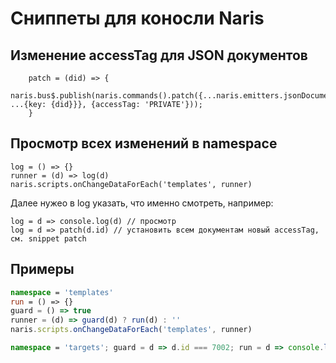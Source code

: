 # Сниппеты для коносли Naris

## Изменение accessTag для JSON документов

```
    patch = (did) => {
        naris.bus$.publish(naris.commands().patch({...naris.emitters.jsonDocument, ...{key: {did}}}, {accessTag: 'PRIVATE'}));
    }
```

## Просмотр всех изменений в namespace

```
log = () => {} 
runner = (d) => log(d)
naris.scripts.onChangeDataForEach('templates', runner)
```

Далее нужео в log указать, что именно смотреть, например:

```
log = d => console.log(d) // просмотр
log = d => patch(d.id) // установить всем документам новый accessTag, см. snippet patch
```

## Примеры

```typescript
namespace = 'templates' 
run = () => {} 
guard = () => true
runner = (d) => guard(d) ? run(d) : ''
naris.scripts.onChangeDataForEach('templates', runner)

namespace = 'targets'; guard = d => d.id === 7002; run = d => console.log('Ok', d.id);
```
